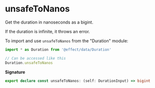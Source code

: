 # unsafeToNanos

Get the duration in nanoseconds as a bigint.

If the duration is infinite, it throws an error.

To import and use `unsafeToNanos` from the "Duration" module:

```ts
import * as Duration from '@effect/data/Duration'

// Can be accessed like this
Duration.unsafeToNanos
```

**Signature**

```ts
export declare const unsafeToNanos: (self: DurationInput) => bigint
```
